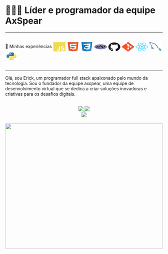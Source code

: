 
<div align="start" ><h1>👩🏽‍💻 Líder e programador da equipe AxSpear</h1>
<hr>
<div style="display: inline_block" align="start"><br>
  <span>💼 Minhas experiências</span>
  <img align="center" alt="JavaScript" height="30" width="40" src="https://raw.githubusercontent.com/devicons/devicon/master/icons/javascript/javascript-plain.svg">
  <img align="center" alt="HTML5" height="30" width="40" src="https://raw.githubusercontent.com/devicons/devicon/master/icons/html5/html5-original.svg">
  <img align="center" alt="CSS3" height="30" width="40" src="https://raw.githubusercontent.com/devicons/devicon/master/icons/css3/css3-original.svg">
  <img align="center" alt="PHP 8" height="30" width="40" src="https://raw.githubusercontent.com/devicons/devicon/master/icons/php/php-original.svg">
  <img align="center" alt="GitHub" height="30" width="40" src="https://raw.githubusercontent.com/devicons/devicon/master/icons/github/github-original.svg">
  <img align="center" alt="Git" height="30" width="40" src="https://raw.githubusercontent.com/devicons/devicon/master/icons/git/git-original.svg">
  <img align="center" alt="React" height="30" width="40" src="https://raw.githubusercontent.com/devicons/devicon/master/icons/react/react-original.svg">
  <img align="center" alt="MySQL" height="30" width="40" src="https://raw.githubusercontent.com/devicons/devicon/master/icons/mysql/mysql-original.svg">
  <img align="center" alt="Python" height="30" width="40" src="https://raw.githubusercontent.com/devicons/devicon/master/icons/python/python-original.svg">
</div><br>
<hr>
<p>
  Olá, sou Erick, um programador full stack apaixonado pelo mundo da tecnologia. Sou o fundador da equipe axspear, uma equipe de desenvolvimento virtual que se dedica a criar soluções   inovadoras e criativas para os desafios digitais.
</p><br>
              
 <div align="center">
  <a href="https://github.com/erickgamer56">
  <img height="150em" src="https://github-readme-stats.vercel.app/api?username=ericknovaes56&show_icons=true&theme=dark&include_all_commits=true&count_private=true"/>
  <img height="150em" src="https://github-readme-stats.vercel.app/api/top-langs/?username=ericknovaes56&layout=compact&langs_count=7&theme=dark"/>
</div>
<div align="center"> 
  <a href="https://www.instagram.com/erickgamer56/"><img src="https://img.shields.io/badge/Instagram-OOOO?style=for-the-badge&logo=instagram&logoColor=black"></a> 
</div><br>
 <div align="center">
     <img height="400" width="100%" src="https://tenor.com/view/pc-hack-hacker-guy-fawkes-mask-gif-17047235.gif">
</div>

